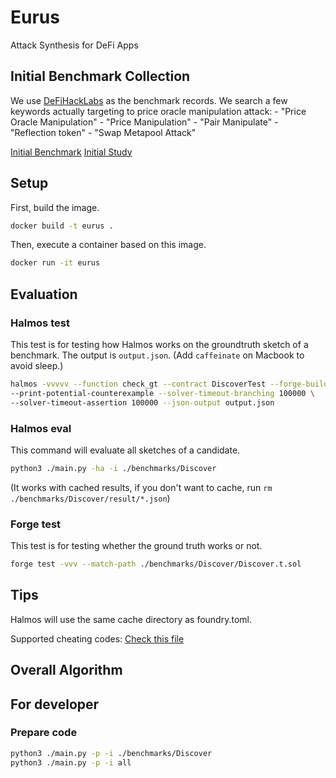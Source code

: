 # Eurus
Attack Synthesis for DeFi Apps

## Initial Benchmark Collection
We use [DeFiHackLabs](https://github.com/SunWeb3Sec/DeFiHackLabs/tree/main) as the benchmark records. 
We search a few keywords actually targeting to price oracle manipulation attack:
    - "Price Oracle Manipulation"
    - "Price Manipulation"
    - "Pair Manipulate"
    - "Reflection token"
    - "Swap Metapool Attack"

[Initial Benchmark](https://docs.google.com/spreadsheets/d/1Lv_MobKl0fHEsKa3oUU9-YnTsg_f9afePEtP_zSXU1c/edit?usp=sharing)
[Initial Study](https://docs.google.com/document/d/1GLrh-LDtsVapd0acO_sXS0HsohMXxJ6p2bjj6VbaNSw/edit?usp=sharing)

## Setup
First, build the image. 
```bash
docker build -t eurus .
```
Then, execute a container based on this image.
```bash
docker run -it eurus
```

## Evaluation

### Halmos test
This test is for testing how Halmos works on the groundtruth sketch of a benchmark.
The output is `output.json`.
(Add `caffeinate` on Macbook to avoid sleep.)
```bash
halmos -vvvvv --function check_gt --contract DiscoverTest --forge-build-out .cache \
--print-potential-counterexample --solver-timeout-branching 100000 \
--solver-timeout-assertion 100000 --json-output output.json
```

### Halmos eval
This command will evaluate all sketches of a candidate.
```bash
python3 ./main.py -ha -i ./benchmarks/Discover
```
(It works with cached results, if you don't want to cache, run `rm ./benchmarks/Discover/result/*.json`)

### Forge test
This test is for testing whether the ground truth works or not.
```bash
forge test -vvv --match-path ./benchmarks/Discover/Discover.t.sol
```

## Tips
Halmos will use the same cache directory as foundry.toml.

Supported cheating codes: [Check this file](https://github.com/a16z/halmos/blob/6be83f77b9b4775c4c27fd262fc4b7faaf8a1a22/src/halmos/sevm.py#L1828)

## Overall Algorithm

## For developer

### Prepare code
```bash
python3 ./main.py -p -i ./benchmarks/Discover
python3 ./main.py -p -i all
```
